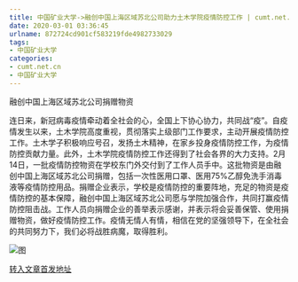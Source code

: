 ```yaml
---
title: 中国矿业大学->融创中国上海区域苏北公司助力土木学院疫情防控工作 | cumt.net.cn
date: 2020-03-01 03:36:45
urlname: 872724cd901cf583219fde4982733029
tags: 
- 中国矿业大学
categories:
- cumt.net.cn
- 中国矿业大学
---
```

融创中国上海区域苏北公司捐赠物资

连日来，新冠病毒疫情牵动着全社会的心，全国上下协心协力，共同战“疫”。自疫情发生以来，土木学院高度重视，贯彻落实上级部门工作要求，主动开展疫情防控工作。土木学子积极响应号召，发扬土木精神，在家乡投身疫情防控工作，为疫情防控贡献力量。此外，土木学院疫情防控工作还得到了社会各界的大力支持。2月14日，一批疫情防控物资在学校东门外交付到了工作人员手中。这批物资是由融创中国上海区域苏北公司捐赠，包括一次性医用口罩、医用75%乙醇免洗手消毒液等疫情防控用品。捐赠企业表示，学校是疫情防控的重要阵地，充足的物资是疫情防控的基本保障，融创中国上海区域苏北公司愿与学院加强合作，共同打赢疫情防控阻击战。工作人员向捐赠企业的善举表示感谢，并表示将会妥善保管、使用捐赠物资，做好疫情防控工作。疫情无情人有情，相信在党的坚强领导下，在全社会的共同努力下，我们必将战胜病魔，取得胜利。

![图](http://xwzx.cumt.edu.cn/_upload/article/images/bb/39/f21b64264e44a41641c69637081d/be8a86f7-48e9-4500-99a0-a8467a8af984.jpg)

[转入文章首发地址](http://xwzx.cumt.edu.cn/87/63/c523a558947/page.htm)